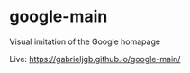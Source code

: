 # google-main

Visual imitation of the Google homapage

Live: https://gabrieljgb.github.io/google-main/
